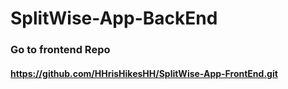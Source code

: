 # SplitWise-App-BackEnd
### Go to frontend Repo
#### https://github.com/HHrisHikesHH/SplitWise-App-FrontEnd.git
